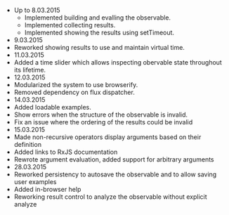 * Up to 8.03.2015 
  *  Implemented building and evalling the observable.
  *  Implemented collecting results.
  *  Implemented showing the results using setTimeout.
*   9.03.2015 
  * Reworked showing results to use and maintain virtual time.
*  11.03.2015
  *  Added a time slider which allows inspecting obervable state throughout its lifetime.
*  12.03.2015
  *  Modularized the system to use browserify.
  *  Removed dependency on flux dispatcher.
*  14.03.2015
  *  Added loadable examples.
  *  Show errors when the structure of the observable is invalid.
  *  Fix an issue where the ordering of the results could be invalid
*  15.03.2015
  *  Made non-recursive operators display arguments based on their definition
  *  Added links to RxJS documentation
  *  Rewrote argument evaluation, added support for arbitrary arguments
*  28.03.2015
  * Reworked persistency to autosave the observable and to allow saving user examples
  * Added in-browser help
  * Reworking result control to analyze the observable without explicit analyze
